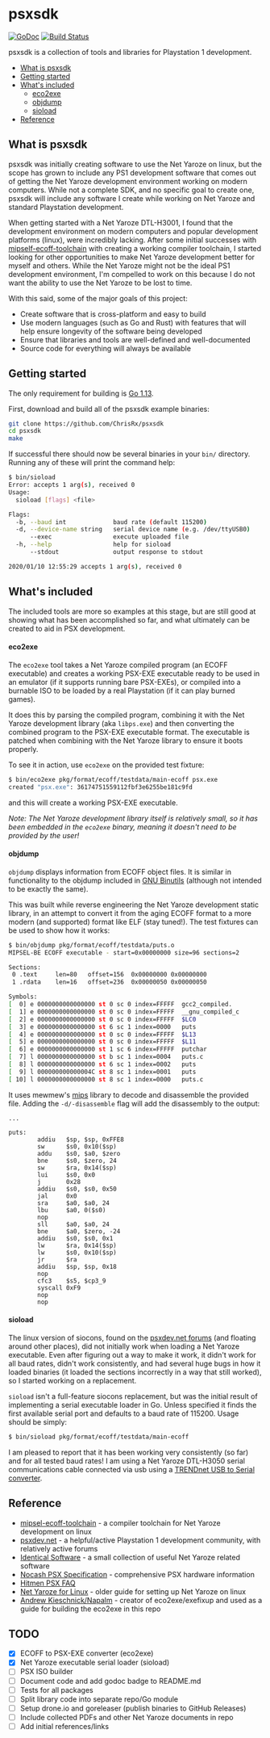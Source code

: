 # psxsdk

[![GoDoc](https://godoc.org/github.com/ChrisRx/psxsdk?status.svg)](https://godoc.org/github.com/ChrisRx/psxsdk)
[![Build Status](https://cloud.drone.io/api/badges/ChrisRx/psxsdk/status.svg)](https://cloud.drone.io/ChrisRx/psxsdk)

psxsdk is a collection of tools and libraries for Playstation 1 development.

- [What is psxsdk](#what-is-psxsdk)
- [Getting started](#getting-started)
- [What's included](#whats-included)
  - [eco2exe](#eco2exe)
  - [objdump](#objdump)
  - [sioload](#sioload)
- [Reference](#reference)

## What is psxsdk

psxsdk was initially creating software to use the Net Yaroze on linux, but the scope has grown to include any PS1 development software that comes out of getting the Net Yaroze development environment working on modern computers. While not a complete SDK, and no specific goal to create one, psxsdk will include any software I create while working on Net Yaroze and standard Playstation development.

When getting started with a Net Yaroze DTL-H3001, I found that the development environment on modern computers and popular development platforms (linux), were incredibly lacking. After some initial successes with [mipself-ecoff-toolchain](https://github.com/ChrisRx/mipsel-ecoff-toolchain) with creating a working compiler toolchain, I started looking for other opportunities to make Net Yaroze development better for myself and others. While the Net Yaroze might not be the ideal PS1 development environment, I'm compelled to work on this because I do not want the ability to use the Net Yaroze to be lost to time.

With this said, some of the major goals of this project:

 * Create software that is cross-platform and easy to build
 * Use modern languages (such as Go and Rust) with features that will help ensure longevity of the software being developed
 * Ensure that libraries and tools are well-defined and well-documented
 * Source code for everything will always be available

## Getting started

The only requirement for building is [Go 1.13](https://golang.org/dl/#stable).

First, download and build all of the psxsdk example binaries:

```bash
git clone https://github.com/ChrisRx/psxsdk
cd psxsdk
make
```

If successful there should now be several binaries in your `bin/` directory. Running any of these will print the command help:

```bash
$ bin/sioload
Error: accepts 1 arg(s), received 0
Usage:
  sioload [flags] <file>

Flags:
  -b, --baud int             baud rate (default 115200)
  -d, --device-name string   serial device name (e.g. /dev/ttyUSB0)
      --exec                 execute uploaded file
  -h, --help                 help for sioload
      --stdout               output response to stdout

2020/01/10 12:55:29 accepts 1 arg(s), received 0
```

## What's included

The included tools are more so examples at this stage, but are still good at showing what has been accomplished so far, and what ultimately can be created to aid in PSX development.

#### eco2exe

The `eco2exe` tool takes a Net Yaroze compiled program (an ECOFF executable) and creates a working PSX-EXE executable ready to be used in an emulator (if it supports running bare PSX-EXEs), or compiled into a burnable ISO to be loaded by a real Playstation (if it can play burned games).

It does this by parsing the compiled program, combining it with the Net Yaroze development library (aka `libps.exe`) and then converting the combined program to the PSX-EXE executable format. The executable is patched when combining with the Net Yaroze library to ensure it boots properly.

To see it in action, use `eco2exe` on the provided test fixture:

```bash
$ bin/eco2exe pkg/format/ecoff/testdata/main-ecoff psx.exe
created "psx.exe": 36174751559112fbf3e6255be181c9fd
```

and this will create a working PSX-EXE executable.


*Note: The Net Yaroze development library itself is relatively small, so it has been embedded in the `eco2exe` binary, meaning it doesn't need to be provided by the user!*

#### objdump

`objdump` displays information from ECOFF object files. It is similar in functionality to the objdump included in [GNU Binutils](https://www.gnu.org/software/binutils/) (although not intended to be exactly the same).

This was built while reverse engineering the Net Yaroze development static library, in an attempt to convert it from the aging ECOFF format to a more modern (and supported) format like ELF (stay tuned!). The test fixtures can be used to show how it works:

```bash
$ bin/objdump pkg/format/ecoff/testdata/puts.o
MIPSEL-BE ECOFF executable - start=0x00000000 size=96 sections=2

Sections:
 0 .text     len=80   offset=156  0x00000000 0x00000000
 1 .rdata    len=16   offset=236  0x00000050 0x00000050

Symbols:
[  0] e 0000000000000000 st 0 sc 0 index=FFFFF  gcc2_compiled.
[  1] e 0000000000000000 st 0 sc 0 index=FFFFF  __gnu_compiled_c
[  2] e 0000000000000000 st 0 sc 0 index=FFFFF  $LC0
[  3] e 0000000000000000 st 6 sc 1 index=0000   puts
[  4] e 0000000000000000 st 0 sc 0 index=FFFFF  $L13
[  5] e 0000000000000000 st 0 sc 0 index=FFFFF  $L11
[  6] e 0000000000000000 st 1 sc 6 index=FFFFF  putchar
[  7] l 0000000000000000 st b sc 1 index=0004   puts.c
[  8] l 0000000000000000 st 6 sc 1 index=0002   puts
[  9] l 000000000000004C st 8 sc 1 index=0001   puts
[ 10] l 0000000000000000 st 8 sc 1 index=0000   puts.c
```

It uses mewmew's [mips](https://github.com/mewmew/mips) library to decode and disassemble the provided file. Adding the `-d/-disassemble` flag will add the disassembly to the output:

```assembly
...

puts:
        addiu   $sp, $sp, 0xFFE8
        sw      $s0, 0x10($sp)
        addu    $s0, $a0, $zero
        bne     $s0, $zero, 24
        sw      $ra, 0x14($sp)
        lui     $s0, 0x0
        j       0x28
        addiu   $s0, $s0, 0x50
        jal     0x0
        sra     $a0, $a0, 24
        lbu     $a0, 0($s0)
        nop
        sll     $a0, $a0, 24
        bne     $a0, $zero, -24
        addiu   $s0, $s0, 0x1
        lw      $ra, 0x14($sp)
        lw      $s0, 0x10($sp)
        jr      $ra
        addiu   $sp, $sp, 0x18
        nop
        cfc3    $s5, $cp3_9
        syscall 0xF9
        nop
        nop
```

#### sioload

The linux version of siocons, found on the [psxdev.net forums](http://www.psxdev.net/forum/viewtopic.php?f=67&t=1078) (and floating around other places), did not initially work when loading a Net Yaroze executable. Even after figuring out a way to make it work, it didn't work for all baud rates, didn't work consistently, and had several huge bugs in how it loaded binaries (it loaded the sections incorrectly in a way that still worked), so I started working on a replacement.

`sioload` isn't a full-feature siocons replacement, but was the initial result of implementing a serial executable loader in Go. Unless specified it finds the first available serial port and defaults to a baud rate of 115200. Usage should be simply:

```bash
$ bin/sioload pkg/format/ecoff/testdata/main-ecoff
```

I am pleased to report that it has been working very consistently (so far) and for all tested baud rates! I am using a Net Yaroze DTL-H3050 serial communications cable connected via usb using a [TRENDnet USB to Serial converter](https://www.amazon.com/dp/B0007T27H8/ref=cm_sw_em_r_mt_dp_U_FHmgEbZAAPNX5).

## Reference

- [mipsel-ecoff-toolchain](https://github.com/ChrisRx/mipsel-ecoff-toolchain) - a compiler toolchain for Net Yaroze development on linux
- [psxdev.net](http://www.psxdev.net) - a helpful/active Playstation 1 development community, with relatively active forums
- [Identical Software](http://www.identicalsoftware.com/yaroze/) - a small collection of useful Net Yaroze related software
- [Nocash PSX Specification](https://problemkaputt.de/psx-spx.htm) - comprehensive PSX hardware information
- [Hitmen PSX FAQ](http://hitmen.c02.at/html/psx_faq.html)
- [Net Yaroze for Linux](https://www.cebix.net/downloads/yarlinux.pdf) - older guide for setting up Net Yaroze on linux
- [Andrew Kieschnick/Napalm](http://napalm-x.thegypsy.com/andrewk/psx/) - creator of eco2exe/exefixup and used as a guide for building the eco2exe in this repo

## TODO

- [x] ECOFF to PSX-EXE converter (eco2exe)
- [x] Net Yaroze executable serial loader (sioload)
- [ ] PSX ISO builder
- [ ] Document code and add godoc badge to README.md
- [ ] Tests for all packages
- [ ] Split library code into separate repo/Go module
- [ ] Setup drone.io and goreleaser (publish binaries to GitHub Releases)
- [ ] Include collected PDFs and other Net Yaroze documents in repo
- [ ] Add initial references/links
